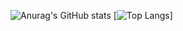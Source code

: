 ![Anurag's GitHub stats](https://github-readme-stats.vercel.app/api?username=bagelwastaken&show_icons=true&theme=tokyonight)
[![Top Langs](https://github-readme-stats.vercel.app/api/top-langs/?username=bagelwastaken&show_icons=true&theme=tokyonight)]
